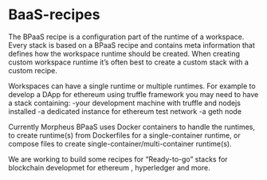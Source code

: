 # BaaS-recipes

The BPaaS recipe is a configuration part of the runtime of a workspace. Every stack is based on a BPaaS recipe and contains meta information that defines how the workspace runtime should be created. When creating custom workspace runtime it’s often best to create a custom stack with a custom recipe.

Workspaces can have a single runtime or multiple runtimes. For example to develop a DApp for ethereum using truffle framework you may need to have a stack containing:
 -your development machine with truffle and nodejs installed
 -a dedicated instance for ethereum test network
 -a geth node
 

Currently Morpheus BPaaS uses Docker containers to handle the runtimes, to create runtime(s) from Dockerfiles for a single-container runtime, or compose files to create single-container/multi-container runtime(s).

We are working to build some recipes for “Ready-to-go” stacks for blockchain developmet for ethereum , hyperledger and more. 
